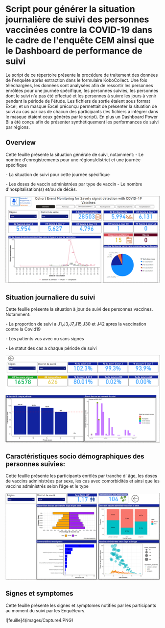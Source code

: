 # Script pour générer la situation journalière de suivi des personnes vaccinées contre la COVID-19 dans le cadre de l'enquête CEM ainsi que le Dashboard de performance de suivi

Le script de ce répertoire présente la procédure de traitement des données de l'enquête après extraction dans le formulaire KoboCollect. Une fois téléchargées, les données sont analysées afin de ressortir les personnes enrôlées pour une journée spécifique, les personnes suivies, les personnes dont le suivi n'a pas été effectué et les personnes à suivre les jours à venir pendant la période de l'étude. Les fichiers de sortie étaient sous format Excel, et un masque Excel préconçu permettait de présenter la situation de suivi au cas par cas de chacun des participants (les fichiers a intégrer dans le masque étaient ceux générés par le script). En plus un Dashboard Power Bi a été conçu afin de présenter synthétiquement les performances de suivi par régions.

## Overview

Cette feuille présente la situation générale de suivi, notamment: 
\- Le nombre d'enregistrements pour une régions/district et une journée spécifique 

\- La situation de suivi pour cette journée spécifique 

\- Les doses de vaccin administrées par type de vaccin - Le nombre d'hospitalisation(s) et/ou de décès.

![feuille1](images/Capture1.PNG)

## Situation journaliere du suivi

Cette feuille présente la situation à jour de suivi des personnes vaccines. Notamment:

\- La proportion de suivi a J1,J3,J7,J15,J30 et J42 apres la vaccination contre la Covid19

\- Les patients vus avec ou sans signes

\- Le statut des cas a chaque période de suivi

![feuille2](images/Capture2.PNG)

## Caractéristiques socio démographiques des personnes suivies:

Cette  feuille présente les participants enrôlés par tranche d' âge, les doses  de vaccins administrées  par sexe, les cas avec comorbidités et ainsi que les vaccins administrés selon l’âge et le type

![feuille3](images/Capture3.PNG)


## Signes et symptomes

Cette  feuille  présente les signes  et  symptomes notifiés  par les participants au moment  du suivi par les Enquêteurs.

![feuille]4(images/Capture4.PNG)



